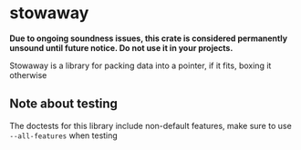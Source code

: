 # stowaway

**Due to ongoing soundness issues, this crate is considered permanently unsound until future notice. Do not use it in your projects.**

Stowaway is a library for packing data into a pointer, if it fits, boxing it otherwise

## Note about testing

The doctests for this library include non-default features, make sure to use `--all-features` when testing
